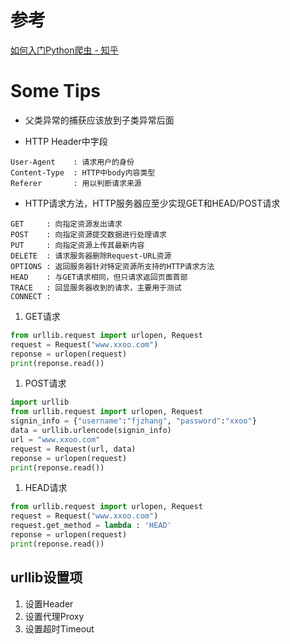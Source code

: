 # 参考
[如何入门Python爬虫 - 知乎](https://www.zhihu.com/question/20899988)

# Some Tips

* 父类异常的捕获应该放到子类异常后面

* HTTP Header中字段
```
User-Agent    : 请求用户的身份
Content-Type  : HTTP中body内容类型
Referer       : 用以判断请求来源
```

* HTTP请求方法，HTTP服务器应至少实现GET和HEAD/POST请求
```
GET     : 向指定资源发出请求
POST    : 向指定资源提交数据进行处理请求
PUT     : 向指定资源上传其最新内容
DELETE  : 请求服务器删除Request-URL资源
OPTIONS : 返回服务器针对特定资源所支持的HTTP请求方法
HEAD    : 与GET请求相同，但只请求返回页面首部
TRACE   : 回显服务器收到的请求，主要用于测试
CONNECT :
```
 1. GET请求
 ```python
 from urllib.request import urlopen, Request
 request = Request("www.xxoo.com")
 reponse = urlopen(request)
 print(reponse.read())
 ```
 1. POST请求
 ```python
 import urllib
 from urllib.request import urlopen, Request
 signin_info = {"username":"fjzhang", "password":"xxoo"}
 data = urllib.urlencode(signin_info)
 url = "www.xxoo.com"
 request = Request(url, data)
 reponse = urlopen(request)
 print(reponse.read())
 ```
 1. HEAD请求
 ```python
 from urllib.request import urlopen, Request
 request = Request("www.xxoo.com")
 request.get_method = lambda : 'HEAD'
 reponse = urlopen(request)
 print(reponse.read())
 ```

## urllib设置项
1. 设置Header
1. 设置代理Proxy
1. 设置超时Timeout